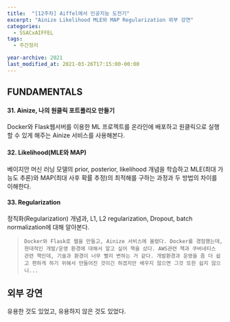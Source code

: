 ```yaml
---
title:  "[12주차] Aiffel에서 인공지능 도전기"
excerpt: "Ainize Likelihood MLE와 MAP Regularization 외부 강연"
categories:
  - SSACxAIFFEL
tags:
  - 주간정리

year-archive: 2021
last_modified_at: 2021-03-26T17:15:00-00:00
---
```


## FUNDAMENTALS
#### 31. Ainize, 나의 원클릭 포트폴리오 만들기
Docker와 Flask웹서버를 이용한 ML 프로젝트를 온라인에 배포하고 원클릭으로 실행할 수 있게 해주는 Ainize 서비스를 사용해본다.
#### 32. Likelihood(MLE와 MAP)
베이지안 머신 러닝 모델의 prior, posterior, likelihood 개념을 학습하고 MLE(최대 가능도 추론)와 MAP(최대 사후 확률 추정)의 최적해를 구하는 과정과 두 방법의 차이를 이해한다.
#### 33. Regularization
정칙화(Regularization) 개념과, L1, L2 regularization, Dropout, batch normalization에 대해 알아본다.
>`Docker와 Flask로 웹을 만들고, Ainize 서비스에 올렸다. Docker를 경험했는데, 현대적인 개발/운영 환경에 대해서 알고 싶어 책을 샀다. AWS관련 책과 쿠버네티스 관련 책인데, 기술과 환경이 너무 빨리 변하는 거 같다. 개발환경과 운영을 좀 더 쉽고 편하게 하기 위해서 만들어진 것이긴 하겠지만 배우지 않으면 그것 또한 쉽지 않으니...`

## 외부 강연
유용한 것도 있었고, 유용하지 않은 것도 있었다.

